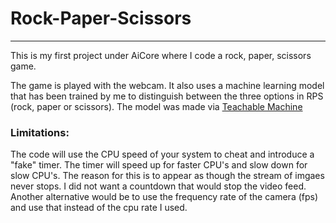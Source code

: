 # Rock-Paper-Scissors
---

This is my first project under AiCore where I code a rock, paper, scissors game.

The game is played with the webcam. It also uses a machine learning model that has been trained by me to distinguish between the three options in RPS (rock, paper or scissors). The model was made via [Teachable Machine](http://www.teachablemachine.withgoogle.com)

### **Limitations:**

The code will use the CPU speed of your system to cheat and introduce a "fake" timer. The timer will speed up for faster CPU's and slow down for slow CPU's. The reason for this is to appear as though the stream of imgaes never stops. I did not want a countdown that would stop the video feed. Another alternative would be to use the frequency rate of the camera (fps) and use that instead of the cpu rate I used. 
